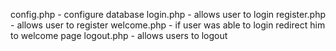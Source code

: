 config.php - configure database
login.php - allows user to login
register.php - allows user to register
welcome.php - if user was able to login redirect him to welcome page
logout.php - allows users to logout